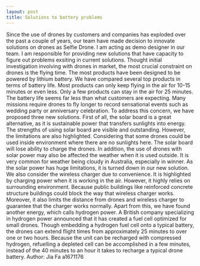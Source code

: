```yaml
---
layout: post
title: Solutions to battery problems
---
```

Since the use of drones by customers and companies has exploded over the past a couple of years, our team have made decision to innovate solutions on drones as Selfie Drone. I am acting as demo designer in our team. I am responsible for providing new solutions that have capacity to figure out problems exsiting in current solutions.
Thought initial investigation involving with drones in market, the most crucial constraint on drones is the flying time. The most products have been designed to be powered by lithium battery. We have compared several top products in terms of battery life. Most products can only keep flying in the air for 10-15 minutes or even less. Only a few products can stay in the air for 25 minutes. The battery life seems far less than what customers are expecting. Many missions require drones to fly longer to record sensational events such as wedding party or anniversary celebration.
To address this concern, we have proposed three new solutions. First of all, the solar board is a great alternative, as it is sustainable power that transfers sunlights into energy. The strengths of using solar board are visible and outstanding. However, the limitations are also highlighted. Considering that some drones could be used inside environment where there are no sunlights here. The solar board will lose ability to charge the drones. In addition, the use of drones with solar power may also be affected the weather when it is used outside. It is very common for weather being cloudy in Australia, especially in winner. As the solar power has huge limitations, it is turned down in our new solution.
We also consider the wireless charger due to convenience. It is highlighted by charging power when it is working in the air. However, it highly relies on surrounding environment. Because public buildings like reinforced concrete structure buildings could block the way that wireless charger works. Moreover, it also limits the distance from drones and wireless charger to guarantee that the charger works normally.
Apart from this, we have found another energy, which calls hydrogen power. A British company specializing in hydrogen power announced that it has created a fuel cell optimized for small drones. Though embedding a hydrogen fuel cell onto a typical battery, the drones can extend flight times from approximately 25 minutes to over one or two hours. Because the unit can be recharged with compressed hydrogen, refuelling a depleted cell can be accomplished in a few minutes, instead of the 40 minutes to an hour it takes to recharge a typical drone battery.
Author: Jia Fa a1671176
